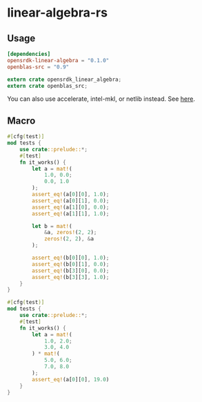 # linear-algebra-rs

## Usage

```toml
[dependencies]
opensrdk-linear-algebra = "0.1.0"
openblas-src = "0.9"
```

```rs
extern crate opensrdk_linear_algebra;
extern crate openblas_src;
```

You can also use accelerate, intel-mkl, or netlib instead.
See [here](https://github.com/blas-lapack-rs/blas-lapack-rs.github.io/wiki).

## Macro

```rs
#[cfg(test)]
mod tests {
    use crate::prelude::*;
    #[test]
    fn it_works() {
        let a = mat!(
            1.0, 0.0;
            0.0, 1.0
        );
        assert_eq!(a[0][0], 1.0);
        assert_eq!(a[0][1], 0.0);
        assert_eq!(a[1][0], 0.0);
        assert_eq!(a[1][1], 1.0);

        let b = mat!(
            &a, zeros!(2, 2);
            zeros!(2, 2), &a
        );

        assert_eq!(b[0][0], 1.0);
        assert_eq!(b[0][1], 0.0);
        assert_eq!(b[3][0], 0.0);
        assert_eq!(b[3][3], 1.0);
    }
}
```

```rs
#[cfg(test)]
mod tests {
    use crate::prelude::*;
    #[test]
    fn it_works() {
        let a = mat!(
            1.0, 2.0;
            3.0, 4.0
        ) * mat!(
            5.0, 6.0;
            7.0, 8.0
        );
        assert_eq!(a[0][0], 19.0)
    }
}
```

